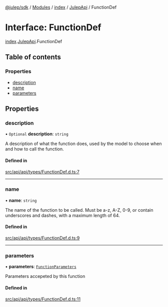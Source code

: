 [@julep/sdk](../README.md) / [Modules](../modules.md) / [index](../modules/index.md) / [JulepApi](../modules/index.JulepApi.md) / FunctionDef

# Interface: FunctionDef

[index](../modules/index.md).[JulepApi](../modules/index.JulepApi.md).FunctionDef

## Table of contents

### Properties

- [description](index.JulepApi.FunctionDef.md#description)
- [name](index.JulepApi.FunctionDef.md#name)
- [parameters](index.JulepApi.FunctionDef.md#parameters)

## Properties

### description

• `Optional` **description**: `string`

A description of what the function does, used by the model to choose when and how to call the function.

#### Defined in

[src/api/api/types/FunctionDef.d.ts:7](https://github.com/julep-ai/samantha-dev/blob/1a65618/sdks/js/src/api/api/types/FunctionDef.d.ts#L7)

___

### name

• **name**: `string`

The name of the function to be called. Must be a-z, A-Z, 0-9, or contain underscores and dashes, with a maximum length of 64.

#### Defined in

[src/api/api/types/FunctionDef.d.ts:9](https://github.com/julep-ai/samantha-dev/blob/1a65618/sdks/js/src/api/api/types/FunctionDef.d.ts#L9)

___

### parameters

• **parameters**: [`FunctionParameters`](../modules/index.JulepApi.md#functionparameters)

Parameters accepeted by this function

#### Defined in

[src/api/api/types/FunctionDef.d.ts:11](https://github.com/julep-ai/samantha-dev/blob/1a65618/sdks/js/src/api/api/types/FunctionDef.d.ts#L11)
